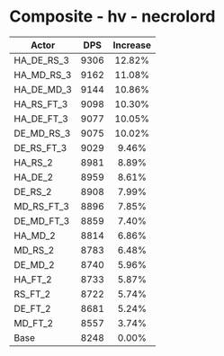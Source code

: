 # Composite - hv - necrolord
| Actor | DPS | Increase |
|---|:---:|:---:|
|HA_DE_RS_3|9306|12.82%|
|HA_MD_RS_3|9162|11.08%|
|HA_DE_MD_3|9144|10.86%|
|HA_RS_FT_3|9098|10.30%|
|HA_DE_FT_3|9077|10.05%|
|DE_MD_RS_3|9075|10.02%|
|DE_RS_FT_3|9029|9.46%|
|HA_RS_2|8981|8.89%|
|HA_DE_2|8959|8.61%|
|DE_RS_2|8908|7.99%|
|MD_RS_FT_3|8896|7.85%|
|DE_MD_FT_3|8859|7.40%|
|HA_MD_2|8814|6.86%|
|MD_RS_2|8783|6.48%|
|DE_MD_2|8740|5.96%|
|HA_FT_2|8733|5.87%|
|RS_FT_2|8722|5.74%|
|DE_FT_2|8681|5.24%|
|MD_FT_2|8557|3.74%|
|Base|8248|0.00%|
